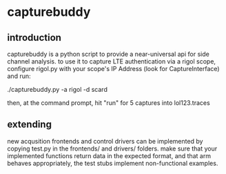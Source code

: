 # capturebuddy

## introduction

capturebuddy is a python script to provide a near-universal api for side channel
analysis. to use it to capture LTE authentication via a rigol scope, configure
rigol.py with your scope's IP Address (look for CaptureInterface) and run:

./capturebuddy.py -a rigol -d scard

then, at the command prompt, hit "run" for 5 captures into lol123.traces

## extending

new acqusition frontends and control drivers can be implemented by copying test.py
in the frontends/ and drivers/ folders. make sure that your implemented functions
return data in the expected format, and that arm behaves appropriately, the test
stubs implement non-functional examples.
